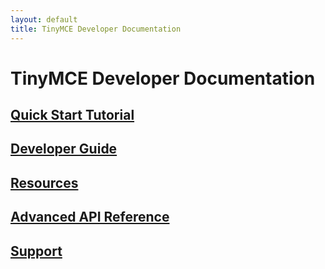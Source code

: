 ```yaml
---
layout: default
title: TinyMCE Developer Documentation
---
```


# TinyMCE Developer Documentation

## [Quick Start Tutorial](./quick-start-tutorial/)
## [Developer Guide](./developer-guide/)
## [Resources](./resources/)
## [Advanced API Reference](./api/)
## [Support](./support/)
